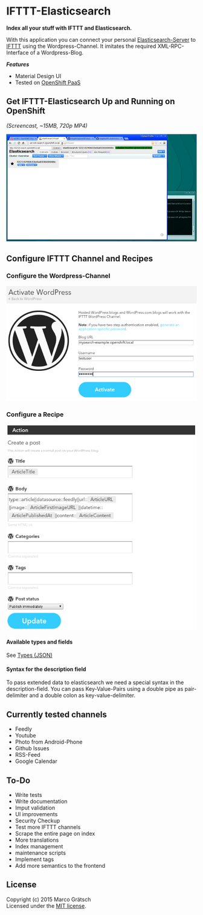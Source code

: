 # IFTTT-Elasticsearch

**Index all your stuff with IFTTT and Elasticsearch.**

With this application you can connect your personal [Elasticsearch-Server](https://www.elastic.co) to [IFTTT](https://ifttt.com) using the Wordpress-Channel. It imitates the required XML-RPC-Interface of a Wordpress-Blog. 

**_Features_**

* Material Design UI
* Tested on [OpenShift PaaS](https://openshift.redhat.com)


## Get IFTTT-Elasticsearch Up and Running on OpenShift

_(Screencast, ~15MB, 720p MP4)_

[![Watch the Screencast](docs/img/ifttt-elasticsearch-up-and-running.png)](https://drive.google.com/file/d/0B1yD32e7QT2PM0FpaHFFSUdWcFU/view?usp=sharing)



## Configure IFTTT Channel and Recipes

### Configure the Wordpress-Channel

![Configure the IFTTT-Wordpress-Channel](docs/img/ifttt-configure-channel.png)


### Configure a Recipe

![Configure an IFTTT-Recipe](docs/img/ifttt-configure-recipe.png)

#### Available types and fields

See [Types (JSON)](https://github.com/magdev/ifttt-elasticsearch/blob/dev/config/elasticsearch/types.json)

#### Syntax for the description field

To pass extended data to elasticsearch we need a special syntax in the description-field. You can pass Key-Value-Pairs using a double pipe as pair-delimiter and a double colon as key-value-delimiter.


## Currently tested channels

* Feedly
* Youtube
* Photo from Android-Phone
* Github Issues
* RSS-Feed
* Google Calendar


## To-Do

* Write tests
* Write documentation
* Imput validation
* UI improvements
* Security Checkup
* Test more IFTTT channels
* Scrape the entire page on index
* More translations
* Index management
* maintenance scripts
* Implement tags
* Add more semantics to the frontend


## License

Copyright (c) 2015 Marco Grätsch  
Licensed under the [MIT license](LICENSE.md).
